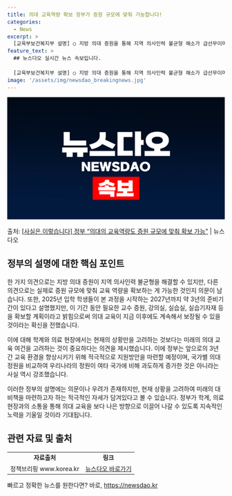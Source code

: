 ```yaml
---
title: 의대 교육역량 확보 정부가 증원 규모에 맞춰 가능합니다!
categories:
  - News
excerpt: >
  [교육부보건복지부 설명] ○ 지방 의대 증원을 통해 지역 의사인력 불균형 해소가 급선무이며, 대학의 교육역량…
feature_text: >
  ## 뉴스다오 실시간 뉴스 속보입니다.

  [교육부보건복지부 설명] ○ 지방 의대 증원을 통해 지역 의사인력 불균형 해소가 급선무이며, 대학의 교육역량…
image: '/assets/img/newsdao_breakingnews.jpg'
---
```


![뉴스다오 속보](/assets/img/newsdao_breakingnews.jpg)

<p>출처: <a href="https://newsdao.kr/3426" rel="dofollow">[사실은 이렇습니다] 정부 “의대의 교육역량도 증원 규모에 맞춰 확보 가능”</a> | 뉴스다오</p>

<h2 data-ke-size="size26">정부의 설명에 대한 핵심 포인트</h2>
<p data-ke-size="size16"></p>
한 가지 의견으로는 지방 의대 증원이 지역 의사인력 불균형을 해결할 수 있지만, 다른 의견으로는 실제로 증원 규모에 맞춰 교육 역량을 확보하는 게 가능한 것인지 의문이 남습니다. 또한, 2025년 입학 학생들이 본 과정을 시작하는 2027년까지 약 3년의 준비기간이 있다고 설명했지만, 이 기간 동안 필요한 교수 증원, 강의실, 실습실, 실습기자재 등을 확보할 계획이라고 밝힘으로써 의대 교육이 지금 이후에도 계속해서 보장될 수 있을 것이라는 확신을 전했습니다.
<p data-ke-size="size16"></p>
이에 대해 학계와 의료 현장에서는 현재의 상황만을 고려하는 것보다는 미래의 의대 교육 여건을 고려하는 것이 중요하다는 의견을 제시했습니다. 이에 정부는 앞으로의 3년 간 교육 환경을 향상시키기 위해 적극적으로 지원방안을 마련할 예정이며, 국가별 의대 정원을 비교하여 우리나라의 정원이 여타 국가에 비해 과도하게 증가한 것은 아니라는 사실 역시 강조했습니다.
<p data-ke-size="size16"></p>
이러한 정부의 설명에는 의문이나 우려가 존재하지만, 현재 상황을 고려하여 미래의 대비책을 마련하고자 하는 적극적인 자세가 담겨있다고 볼 수 있습니다. 정부가 학계, 의료 현장과의 소통을 통해 의대 교육을 보다 나은 방향으로 이끌어 나갈 수 있도록 지속적인 노력을 기울일 것이라 기대됩니다.

<h2 data-ke-size="size26">관련 자료 및 출처</h2>
<p data-ke-size="size16"></p>
<table>
	<tr>
		<td style="text-align: center;"><b>자료출처</b></td>
		<td style="text-align: center;"><b>링크</b></td>
	</tr>
	<tr>
		<td style="text-align: center;">정책브리핑 www.korea.kr</td>
		<td style="text-align: center;"><a href="https://newsdao.kr/3426">뉴스다오 바로가기</a></td>
	</tr>
</table>
<p data-ke-size="size16"></p>
<p data-ke-size="size16"></p> 

빠르고 정확한 뉴스를 원한다면? 바로, <a href="https://newsdao.kr" rel="dofollow">https://newsdao.kr</a>


